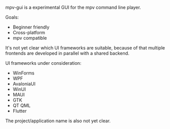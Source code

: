 
mpv-gui is a experimental GUI for the mpv command line player.

Goals:

- Beginner friendly
- Cross-platform
- mpv compatible

It's not yet clear which UI frameworks are suitable,
because of that multiple frontends are developed
in parallel with a shared backend.

UI frameworks under consideration:

- WinForms
- WPF
- AvaloniaUI
- WinUI
- MAUI
- GTK
- QT QML
- Flutter

The project/application name is also not yet clear.
